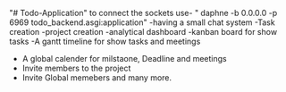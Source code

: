 "# Todo-Application" 
to connect the sockets use- " daphne -b 0.0.0.0 -p 6969 todo_backend.asgi:application"
-having a small chat system
-Task creation 
-project creation
-analytical dashboard
-kanban board for show tasks
-A gantt timeline for show tasks and meetings
- A global calender for milstaone, Deadline and meetings
- Invite members to the project
- Invite Global memebers and many more.
